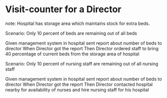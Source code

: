 # Visit-counter for a Director

note: Hospital has storage area which maintains stock for extra beds.

Scenario: Only 10 percent of beds are remaining out of all beds

  Given management system in hospital sent report about number of beds to
  director
  When Director got the report
  Then Director ordered staff to bring 40 percentage of current beds from the
  storage area of hospital 

Scenario: Only 10 percent of nursing staff are remaining out of all nursing
staff

  Given management system in hospital sent report about number of beds to
  director
  When Director got the report
  Then Director contacted hospital nearby for availability of nurses and hire
  nursing staff for his hospital
